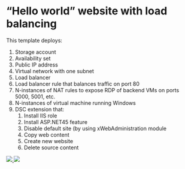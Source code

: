 # “Hello world” website with load balancing 

This template deploys:
1.	Storage account
2.	Availability set
3.	Public IP address
4.	Virtual network with one subnet
5.	Load balancer
6.	Load balancer rule that balances traffic on port 80
7.	N-instances of NAT rules to expose RDP of backend VMs on ports 5000, 5001, etc.
8.	N-instances of virtual machine running Windows
9.	DSC extension that:
    1.	Install IIS role
    2.	Install ASP.NET45 feature
    3.	Disable default site (by using xWebAdministration module
    4.	Copy web content
    5.	Create new website
    6.	Delete source content


<a href="https://portal.azure.com/#create/Microsoft.Template/uri/https%3A%2F%2Fraw.githubusercontent.com%2Fnsucheninov%2FAzure%2Fmaster%2Fsimple-website%2Fazuredeploy.json" target="_blank">
    <img src="http://azuredeploy.net/deploybutton.png"/>
</a>
<a href="http://armviz.io/#/?load=https%3A%2F%2Fraw.githubusercontent.com%2Fnsucheninov%2FAzure%2Fmaster%2Fsimple-website%2Fazuredeploy.json" target="_blank">
    <img src="http://armviz.io/visualizebutton.png"/>
</a>
